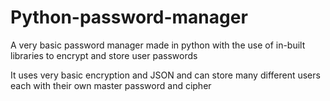 # Python-password-manager
A very basic password manager made in python with the use of in-built libraries to encrypt and store user passwords 

It uses very basic encryption and JSON and can store many different users each with their own master password and cipher 
